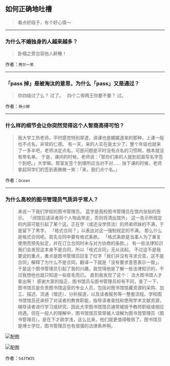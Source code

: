 ## 如何正确地吐槽

> 看点好段子，有个好心情～


 
---

### 为什么不婚独身的人越来越多？

> 卧榻之旁岂容他人鼾睡！


作者：`莞尔一笑`

---

### 「pass 掉」是被淘汰的意思，为什么「pass」又是通过？

> 你四级过了么？
> 过了。
>  
> 四个二带两王你要不要？
> 过。


作者：`杨小胖`

---

### 什么样的细节会让你突然觉得这个人智商高得可怕？

> 我大学工热老师。平时感觉特别厚道，讲课也是娓娓道来的那种。上课一般也不点名，非常的仁德。
> 有一天，来的人实在是太少了，整个年级也就来了一多半吧，老师决定点名，可是问题是平时没有点名的习惯啊，根本就没有带名单。
> 于是，课间的时候，老师说：「那你们来的人就到前面写名字签个到吧。」大学嘛。帮室友签个到理所应当对不对……
> 快下课的时候，老师拿起同学们的签到表微微一笑：「来，我们点个名。」


作者：`Ocean`

---

### 为什么高校的图书管理员气质异乎常人？

> 来说一下我们学校的图书管理员。
> 蓝字是我校图书管理员在馆内张贴的告示。
> 「闭馆后请读者将个人物品带走，否则将清出馆外」
> 这一告示所规定的内容可能引起了某个这。正在学（或还没学债法）的师弟师妹的不满，于是留下了黑字。
> 「格式合同？」以表达对这一强制规定的不满。
> 那么什么是格式合同呢。首先合同中要有格式条款。
> 「格式条款是当事人为了重复使用而预先拟定，并在订立合同时未与对方协商的条款。」
> 有一些法律知识我们会发现这本身不是合同，所以「格式合同」无从谈起。
> 不过这不是我要说的重点，重点是图书管理员回复了红字「我们并没有寻求合意，这不是合同」解释了为什么不是合同，翻译一下就是「没有要求意思表示一致」。
> 于是这个图书管理员引起了我的兴趣，我觉得他是了解一些法律知识的，不过我想他也就只知道一些皮毛而已。
> 直到我发现了这个：
> 法大图书馆人才辈出啊！
> 感谢大家的指正，图书馆员与图书管理员却有不同，查了一下，图书馆员是负责图书馆运营的专业人员，包括对图书馆馆藏资源的采购、加工、描述、流通（借还）、分析报道，以及读者服务等一整套流程。学校图书馆馆员还承担了对读者的教育职能，指导读者查找和使用学术文献资源，辅导读者进行学习或研究。因此大学图书馆馆员通常被授予教师职级或相应待遇。但在一般人的理解中，图书馆馆员常常被人误解为图书馆管理员（图书管理员）。是在下才疏学浅，这么比来，他们就更值得敬佩了。图书馆员是博士学位，图书管理员也有很强的法律素养啊。



![配图](http://pic1.zhimg.com/70/v2-528f1448d9cae48e793c5b611a9f896c_b.jpg)



![配图](http://pic4.zhimg.com/70/v2-25797a8d21876a215b69e431610087eb_b.jpg)


作者：`543TW35`